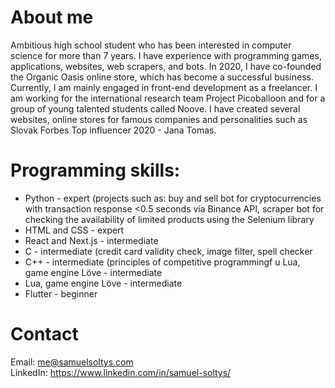# About me
Ambitious high school student who has been interested in computer science for more than 7 years. I have experience with programming games, applications, websites, web scrapers, and bots. In 2020, I have co-founded the Organic Oasis online store, which has become a successful business. Currently, I am mainly engaged in front-end development as a freelancer. I am working for the international research team Project Picoballoon and for a group of young talented students called Noove. I have created several websites, online stores for famous companies and personalities such as Slovak Forbes Top influencer 2020 - Jana Tomas.


# Programming skills:
- Python - expert (projects such as: buy and sell bot for cryptocurrencies with transaction response <0.5 seconds via Binance API, scraper bot for checking the availability of limited products using the Selenium library
- HTML and CSS - expert
- React and Next.js - intermediate
- C - intermediate (credit card validity check, image filter, spell checker
- C++ - intermediate (principles of competitive programmingf u Lua, game engine Löve - intermediate
- Lua, game engine Löve - intermediate
- Flutter - beginner


# Contact
Email: [me@samuelsoltys.com](mailto:me@samuelsoltys.com)\
LinkedIn: https://www.linkedin.com/in/samuel-soltys/
